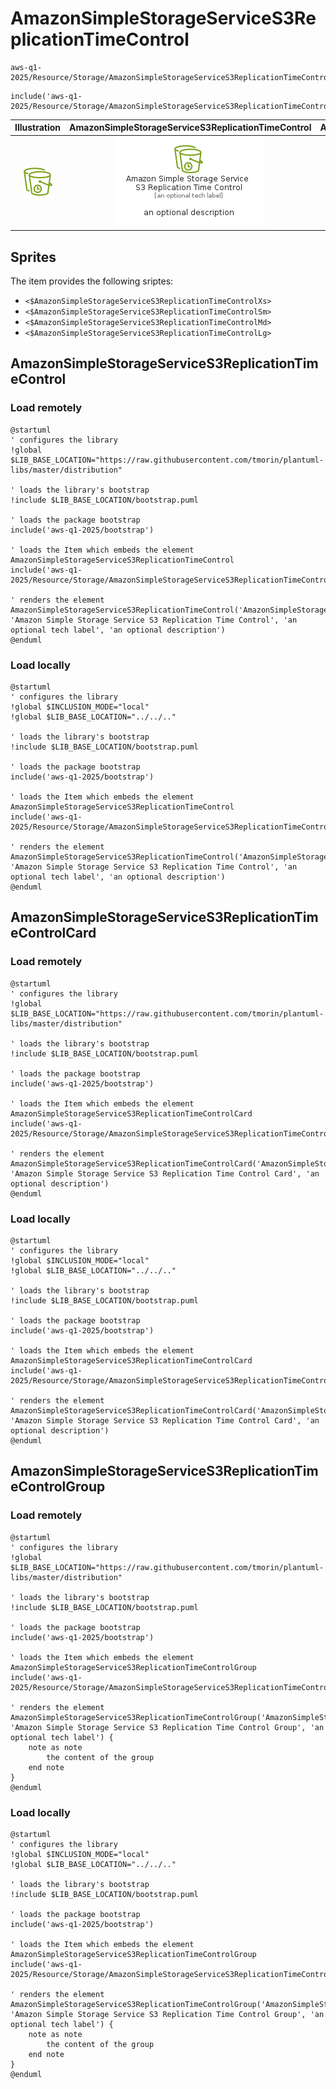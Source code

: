 # AmazonSimpleStorageServiceS3ReplicationTimeControl


```text
aws-q1-2025/Resource/Storage/AmazonSimpleStorageServiceS3ReplicationTimeControl
```

```text
include('aws-q1-2025/Resource/Storage/AmazonSimpleStorageServiceS3ReplicationTimeControl')
```



| Illustration | AmazonSimpleStorageServiceS3ReplicationTimeControl | AmazonSimpleStorageServiceS3ReplicationTimeControlCard | AmazonSimpleStorageServiceS3ReplicationTimeControlGroup |
| :---: | :---: | :---: | :---: |
| ![illustration for Illustration](../../../aws-q1-2025/Resource/Storage/AmazonSimpleStorageServiceS3ReplicationTimeControl.png) | ![illustration for AmazonSimpleStorageServiceS3ReplicationTimeControl](../../../aws-q1-2025/Resource/Storage/AmazonSimpleStorageServiceS3ReplicationTimeControl.Local.png) | ![illustration for AmazonSimpleStorageServiceS3ReplicationTimeControlCard](../../../aws-q1-2025/Resource/Storage/AmazonSimpleStorageServiceS3ReplicationTimeControlCard.Local.png) | ![illustration for AmazonSimpleStorageServiceS3ReplicationTimeControlGroup](../../../aws-q1-2025/Resource/Storage/AmazonSimpleStorageServiceS3ReplicationTimeControlGroup.Local.png) |



## Sprites
The item provides the following sriptes:

- `<$AmazonSimpleStorageServiceS3ReplicationTimeControlXs>`
- `<$AmazonSimpleStorageServiceS3ReplicationTimeControlSm>`
- `<$AmazonSimpleStorageServiceS3ReplicationTimeControlMd>`
- `<$AmazonSimpleStorageServiceS3ReplicationTimeControlLg>`





## AmazonSimpleStorageServiceS3ReplicationTimeControl

### Load remotely
```plantuml
@startuml
' configures the library
!global $LIB_BASE_LOCATION="https://raw.githubusercontent.com/tmorin/plantuml-libs/master/distribution"

' loads the library's bootstrap
!include $LIB_BASE_LOCATION/bootstrap.puml

' loads the package bootstrap
include('aws-q1-2025/bootstrap')

' loads the Item which embeds the element AmazonSimpleStorageServiceS3ReplicationTimeControl
include('aws-q1-2025/Resource/Storage/AmazonSimpleStorageServiceS3ReplicationTimeControl')

' renders the element
AmazonSimpleStorageServiceS3ReplicationTimeControl('AmazonSimpleStorageServiceS3ReplicationTimeControl', 'Amazon Simple Storage Service S3 Replication Time Control', 'an optional tech label', 'an optional description')
@enduml
```

### Load locally
```plantuml
@startuml
' configures the library
!global $INCLUSION_MODE="local"
!global $LIB_BASE_LOCATION="../../.."

' loads the library's bootstrap
!include $LIB_BASE_LOCATION/bootstrap.puml

' loads the package bootstrap
include('aws-q1-2025/bootstrap')

' loads the Item which embeds the element AmazonSimpleStorageServiceS3ReplicationTimeControl
include('aws-q1-2025/Resource/Storage/AmazonSimpleStorageServiceS3ReplicationTimeControl')

' renders the element
AmazonSimpleStorageServiceS3ReplicationTimeControl('AmazonSimpleStorageServiceS3ReplicationTimeControl', 'Amazon Simple Storage Service S3 Replication Time Control', 'an optional tech label', 'an optional description')
@enduml
```

## AmazonSimpleStorageServiceS3ReplicationTimeControlCard

### Load remotely
```plantuml
@startuml
' configures the library
!global $LIB_BASE_LOCATION="https://raw.githubusercontent.com/tmorin/plantuml-libs/master/distribution"

' loads the library's bootstrap
!include $LIB_BASE_LOCATION/bootstrap.puml

' loads the package bootstrap
include('aws-q1-2025/bootstrap')

' loads the Item which embeds the element AmazonSimpleStorageServiceS3ReplicationTimeControlCard
include('aws-q1-2025/Resource/Storage/AmazonSimpleStorageServiceS3ReplicationTimeControl')

' renders the element
AmazonSimpleStorageServiceS3ReplicationTimeControlCard('AmazonSimpleStorageServiceS3ReplicationTimeControlCard', 'Amazon Simple Storage Service S3 Replication Time Control Card', 'an optional description')
@enduml
```

### Load locally
```plantuml
@startuml
' configures the library
!global $INCLUSION_MODE="local"
!global $LIB_BASE_LOCATION="../../.."

' loads the library's bootstrap
!include $LIB_BASE_LOCATION/bootstrap.puml

' loads the package bootstrap
include('aws-q1-2025/bootstrap')

' loads the Item which embeds the element AmazonSimpleStorageServiceS3ReplicationTimeControlCard
include('aws-q1-2025/Resource/Storage/AmazonSimpleStorageServiceS3ReplicationTimeControl')

' renders the element
AmazonSimpleStorageServiceS3ReplicationTimeControlCard('AmazonSimpleStorageServiceS3ReplicationTimeControlCard', 'Amazon Simple Storage Service S3 Replication Time Control Card', 'an optional description')
@enduml
```

## AmazonSimpleStorageServiceS3ReplicationTimeControlGroup

### Load remotely
```plantuml
@startuml
' configures the library
!global $LIB_BASE_LOCATION="https://raw.githubusercontent.com/tmorin/plantuml-libs/master/distribution"

' loads the library's bootstrap
!include $LIB_BASE_LOCATION/bootstrap.puml

' loads the package bootstrap
include('aws-q1-2025/bootstrap')

' loads the Item which embeds the element AmazonSimpleStorageServiceS3ReplicationTimeControlGroup
include('aws-q1-2025/Resource/Storage/AmazonSimpleStorageServiceS3ReplicationTimeControl')

' renders the element
AmazonSimpleStorageServiceS3ReplicationTimeControlGroup('AmazonSimpleStorageServiceS3ReplicationTimeControlGroup', 'Amazon Simple Storage Service S3 Replication Time Control Group', 'an optional tech label') {
    note as note
        the content of the group
    end note
}
@enduml
```

### Load locally
```plantuml
@startuml
' configures the library
!global $INCLUSION_MODE="local"
!global $LIB_BASE_LOCATION="../../.."

' loads the library's bootstrap
!include $LIB_BASE_LOCATION/bootstrap.puml

' loads the package bootstrap
include('aws-q1-2025/bootstrap')

' loads the Item which embeds the element AmazonSimpleStorageServiceS3ReplicationTimeControlGroup
include('aws-q1-2025/Resource/Storage/AmazonSimpleStorageServiceS3ReplicationTimeControl')

' renders the element
AmazonSimpleStorageServiceS3ReplicationTimeControlGroup('AmazonSimpleStorageServiceS3ReplicationTimeControlGroup', 'Amazon Simple Storage Service S3 Replication Time Control Group', 'an optional tech label') {
    note as note
        the content of the group
    end note
}
@enduml
```

